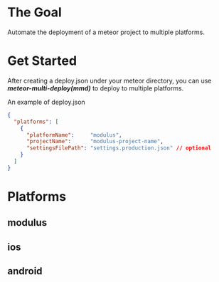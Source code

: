 # The Goal
Automate the deployment of a meteor project to multiple platforms.

# Get Started
After creating a deploy.json under your meteor directory,
you can use ***meteor-multi-deploy(mmd)*** to deploy to multiple platforms.

An example of deploy.json
```json
{
  "platforms": [
    {
      "platformName":     "modulus",
      "projectName":      "modulus-project-name",
      "settingsFilePath": "settings.production.json" // optional
    }
  ]
}
```

# Platforms
## modulus
## ios
## android
